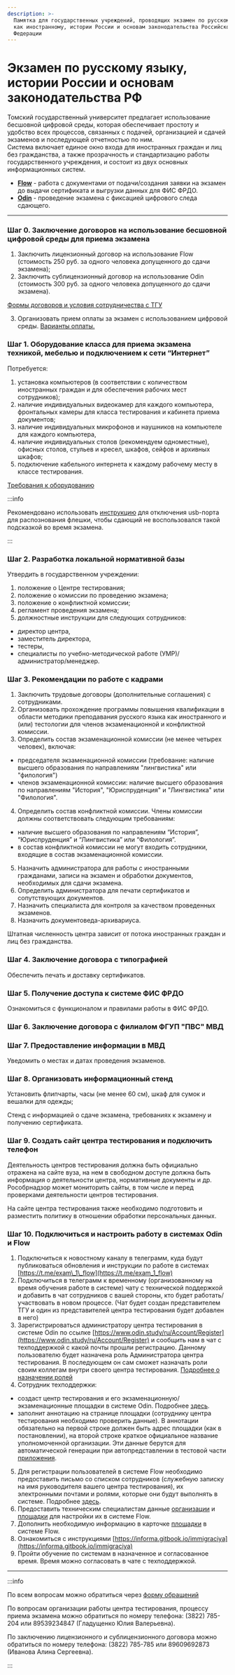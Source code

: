 ```yaml
---
description: >-
  Памятка для государственных учреждений, проводящих экзамен по русскому языку
  как иностранному, истории России и основам законодательства Российской
  Федерации
---
```


# Экзамен по русскому языку, истории России и основам законодательства РФ

Томский государственный университет предлагает использование бесшовной цифровой среды, которая обеспечивает простоту и удобство всех процессов, связанных с подачей, организацией и сдачей экзаменов и последующей отчетностью по ним. \
Система включает единое окно входа для иностранных граждан и лиц без гражданства, а также прозрачность и стандартизацию работы государственного учреждения, и состоит из двух основных информационных систем.&#x20;

* &#x20;[**Flow**](flow.-rabota-s-dokumentami/) - работа с документами от подачи/создания заявки на экзамен до выдачи сертификата и выгрузки данных для ФИС ФРДО.
* &#x20;[**Odin**](centr-testirovaniya-v-odin/) - проведение экзамена с фиксацией цифрового следа сдающего.

***

### Шаг 0. Заключение договоров на использование бесшовной цифровой среды для приема экзамена

1. Заключить лицензионный договор на использование Flow (стоимость 250 руб. за одного человека допущенного до сдачи экзамена);
2. Заключить сублицензионный договор на использование Odin (стоимость 300 руб. за одного человека допущенного до сдачи экзамена).

[Формы договоров и условия сотрудничества с ТГУ ](https://disk.yandex.ru/d/1XeIexwbthFSIA)

3. Организовать прием оплаты за экзамен с использованием цифровой среды. [Варианты оплаты. ](voprosy/flow-sposoby-oplaty/)

### Шаг 1. Оборудование класса для приема экзамена техникой, мебелью и подключением к сети “Интернет”

Потребуется:

1. установка компьютеров (в соответствии с количеством иностранных граждан и для обеспечения рабочих мест сотрудников);
2. наличие индивидуальных видеокамер для каждого компьютера, фронтальных камеры для класса тестирования и кабинета приема документов;
3. наличие индивидуальных микрофонов и наушников на компьютеле для каждого компьютера,
4. наличие индивидуальных столов (рекомендуем одноместные), офисных столов, стульев и кресел, шкафов, сейфов и архивных шкафов;
5. подключение кабельного интернета к каждому рабочему месту в классе тестирования.

[Требования к оборудованию](rekomendacii/ekzamenacionnyi-kabinet.md)

:::info

Рекомендовано использовать [инструкцию](voprosy/kak-otklyuchit-usb-port-dlya-raspoznavaniya-fleshki.md) для отключения usb-порта для распознования флешки, чтобы сдающий не воспользовался такой подсказкой во время экзамена.&#x20;

:::

### Шаг 2. Разработка локальной нормативной базы

Утвердить в государственном учреждении:

1. положение о Центре тестирования;
2. положение о комиссии по проведению экзамена;
3. положение о конфликтной комиссии;
4. регламент проведения экзамена;
5. должностные инструкции для следующих сотрудников:

* директор центра,
* заместитель директора,&#x20;
* тестеры,&#x20;
* специалисты по учебно-методической работе (УМР)/администратор/менеджер.

### Шаг 3. Рекомендации по работе с кадрами&#x20;

1. Заключить трудовые договоры (дополнительные соглашения) с сотрудниками.
2. Организовать прохождение программы повышения квалификации в области методики преподавания русского языка как иностранного и (или) тестологии для членов экзаменационной и конфликтной комиссии.&#x20;
3. Определить состав экзаменационной комиссии (не менее четырех человек), включая:

* председателя экзаменационной комиссии (требование: наличие высшего образования по направлениям "лингвистика" или "филология")
* членов экзаменационной комиссии: наличие высшего образования по направлениям "История",  "Юриспруденция" и "Лингвистика" или "Филология".

4. Определить состав конфликтной комиссии. Члены комиссии должны соответствовать следующим требованиям:&#x20;

* наличие высшего образования по направлениям “История”,  “Юриспруденция” и “Лингвистика” или “Филология”.
* в состав конфликтной комиссии не могут входить сотрудники, входящие в состав экзаменационной комиссии.

5. Назначить администратора для работы с иностранными гражданами, записи на экзамен и обработки документов, необходимых для сдачи экзамена.
6. Определить администратора для печати сертификатов и сопутствующих документов.
7. Назначить специалиста для контроля за качеством проведенных экзаменов.
8. Назначить документоведа-архивариуса.

Штатная численность центра зависит от потока иностранных граждан и лиц без гражданства.

### Шаг 4. Заключение договора с типографией

Обеспечить печать и доставку сертификатов.

### Шаг 5. Получение доступа к системе ФИС ФРДО

Ознакомиться с функционалом и правилами работы в ФИС ФРДО.

### Шаг 6. Заключение договора с филиалом ФГУП "ПВС" МВД

### Шаг 7.  Предоставление информации в МВД

Уведомить о местах и датах проведения экзаменов.

### Шаг 8. Организовать информационный стенд

Установить флипчарты, часы (не менее 60 см), шкаф для сумок и вешалки для одежды;

Стенд с информацией о сдаче экзамена, требованиях к экзамену и получению сертификата.

### Шаг 9. Создать сайт центра тестирования и подключить телефон

Деятельность центров тестирования должна быть официально отражена на сайте вуза, на нем в свободном доступе должна быть информация о деятельности центра, нормативные документы и др. Рособрнадзор может мониторить сайты, в том числе и перед проверками деятельности центров тестирования.

На сайте центра тестирования также необходимо подготовить и разместить политику в отношении обработки персональных данных.

### Шаг 10. Подключиться и настроить работу в системах Odin и Flow

1. Подключиться к новостному каналу в телеграмм, куда будут публиковаться обновления и инструкции по работе в системах  [https://t.me/exam\_1\_flow](https://t.me/exam_1_flow)
2. Подключиться в телеграмм к временному (организованному на время обучения работе в системе) чату с технической поддержкой и добавить в чат сотрудников с вашей стороны, кто будет работать/участвовать в новом процессе. (Чат будет создан представителем ТГУ и один из представителей центра тестирования будет добавлен в него)
3. Зарегистрироваться администратору центра тестирования в системе Odin по ссылке [https://www.odin.study/ru/Account/Register](https://www.odin.study/ru/Account/Register) и сообщить нам в чат с техподдержкой с какой почты прошли регистрацию. Данному пользователю будет назначена роль Администратора центра тестирования. В последующем он сам сможет назначать роли своим коллегам внутри своего центра тестирования. [Подробнее о назначении ролей](centr-testirovaniya-v-odin/registraciya-sotrudnikov-v-odin.md)
4. Сотрудник техподдержки:

* создаст центр тестирования  и его экзаменационную/экзаменационные площадки в системе Odin. Подробнее [здесь](centr-testirovaniya-v-odin/).&#x20;
* заполнит аннотацию на странице площадки (сотруднику центра тестирования необходимо проверить данные). В аннотации обязательно на первой строке должен быть адрес площадки (как в постановлении), на второй строке краткое официальное название уполномоченной организации. Эти данные берутся для автоматической генерации при автопредставлении в тестовой части [приложения](centr-testirovaniya-v-odin/prilozhenie.-pismennaya-i-ustnaya-chasti-ekzamena.md).

5. Для регистрации пользователей в системе Flow  необходимо предоставить письмо со списком сотрудников (служебную записку на имя руководителя вашего центра тестирования), их электронными почтами и ролями, которые они будут выполнять в системе. Подробнее [здесь](flow.-rabota-s-dokumentami/registraciya-i-roli-sotrudnikov/).
6. Предоставить техническим специалистам данные [организации](flow.-rabota-s-dokumentami/organizaciya.md) и [площадки](flow.-rabota-s-dokumentami/stranica-ploshadki.md#na-starte-raboty-neobkhodimo-soobshit-v-tekhpodderzhku-sleduyushuyu-informaciyu) для настройки их в системе Flow.
7. Дополнить необходимую информацию в карточке [площадки](flow.-rabota-s-dokumentami/stranica-ploshadki.md) в системе Flow.
8. Ознакомиться с инструкциями [https://informa.gitbook.io/immigraciya](https://informa.gitbook.io/immigraciya)
9. Пройти обучение по системам в назначенное и согласованное время. Время можно согласовать в чате с техподдержкой.

***

:::info

По всем вопросам можно обратиться через [форму обращений](https://forms.yandex.ru/cloud/662cbe9243f74fea695ffa27/)

По вопросам организации работы центра тестирования, процессу приема экзамена можно обратиться по номеру телефона: (3822) 785-204 или 89539234847 (Гладущенко Юлия Валерьевна). &#x20;

По заключению лицензионного и сублицензионного договора можно обратиться по номеру телефона: (3822) 785-785 или 89609692873 (Иванова Алина Сергеевна).&#x20;

:::

